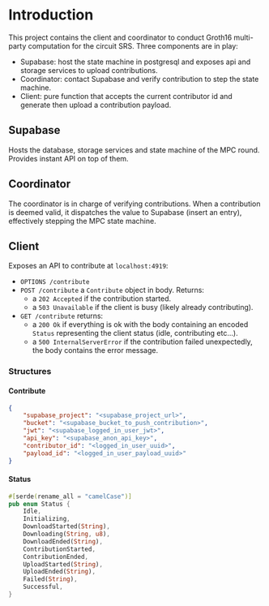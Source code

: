 # Introduction

This project contains the client and coordinator to conduct Groth16 multi-party computation for the circuit SRS.
Three components are in play:

- Supabase: host the state machine in postgresql and exposes api and storage services to upload contributions.
- Coordinator: contact Supabase and verify contribution to step the state machine.
- Client: pure function that accepts the current contributor id and generate then upload a contribution payload.

## Supabase

Hosts the database, storage services and state machine of the MPC round. Provides instant API on top of them.

## Coordinator

The coordinator is in charge of verifying contributions. When a contribution is deemed valid, it dispatches the value to Supabase (insert an entry), effectively stepping the MPC state machine.

## Client

Exposes an API to contribute at `localhost:4919`:

- `OPTIONS /contribute`
- `POST /contribute` a `Contribute` object in body. Returns:
  - a `202 Accepted` if the contribution started.
  - a `503 Unavailable` if the client is busy (likely already contributing).
- `GET /contribute` returns:
  - a `200 Ok` if everything is ok with the body containing an encoded `Status` representing the client status (idle, contributing etc...).
  - a `500 InternalServerError` if the contribution failed unexpectedly, the body contains the error message.

### Structures

#### Contribute

```json
{
    "supabase_project": "<supabase_project_url>",
    "bucket": "<supabase_bucket_to_push_contribution>",
    "jwt": "<supabase_logged_in_user_jwt>",
    "api_key": "<supabase_anon_api_key>",
    "contributor_id": "<logged_in_user_uuid>",
    "payload_id": "<logged_in_user_payload_uuid>"
}
```

#### Status

```rust
#[serde(rename_all = "camelCase")]
pub enum Status {
    Idle,
    Initializing,
    DownloadStarted(String),
    Downloading(String, u8),
    DownloadEnded(String),
    ContributionStarted,
    ContributionEnded,
    UploadStarted(String),
    UploadEnded(String),
    Failed(String),
    Successful,
}
```
